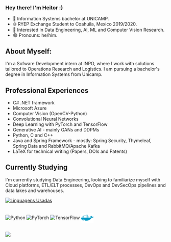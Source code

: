### Hey there! I'm Heitor :)

- 🔭 Information Systems bachelor at UNICAMP.
- 🌐 RYEP Exchange Student to Coahuila, Mexico 2019/2020.
- 🌱 Interested in Data Engineering, AI, ML and Computer Vision Research.
- 😄 Pronouns: he/him.

## About Myself:
I'm a Sofware Development intern at INPO, where I work with solutions tailored to Operations Research and Logistics. 
I am pursuing a bachelor's degree in Information Systems from Unicamp.

## Professional Experiences
<ul>
  <li>C# .NET framework</li>
  <li>Microsoft Azure</li>
  <li>Computer Vision (OpenCV-Python)</li>
  <li>Convolutional Neural Networks</li>
  <li>Deep Learning with PyTorch and TensorFlow</li>
  <li>Generative AI - mainly GANs and DDPMs</li>
  <li>Python, C and C++</li>
  <li>Java and Spring Framework - mostly: Spring Security, Thymeleaf, Spring Data and RabbitMQ/Apache Kafka</li> 
  <li>LaTeX for technical writing (Papers, DOIs and Patents)</li>
</ul>

## Currently Studying
I'm currently studying Data Engineering, looking to familiarize myself with Cloud platforms, ETL/ELT processes, DevOps and DevSecOps pipelines and data lakes and warehouses.

[![Linguagens Usadas](https://github-readme-stats-git-masterrstaa-rickstaa.vercel.app/api/top-langs/?username=heitornolla&hide=jupyter%20notebook&layout=compact&theme=radical)](https://github.com/heitornolla/github-readme-stats)
<div style="display: inline_block"><br>
<div>
  <img align="center" alt="Python" height="30" width="40" src="https://cdn.jsdelivr.net/gh/devicons/devicon@latest/icons/python/python-original.svg">
  <img align="center" alt="PyTorch" height="30" width="40" src="https://cdn.jsdelivr.net/gh/devicons/devicon@latest/icons/pytorch/pytorch-original.svg">
  <img align="center" alt="TensorFlow" height="30" width="40" src="https://cdn.jsdelivr.net/gh/devicons/devicon@latest/icons/tensorflow/tensorflow-original.svg">
  <img align="center" alt="Docker" height="30" width="40" src="https://github.com/devicons/devicon/blob/v2.16.0/icons/docker/docker-plain.svg">
</div>
  
  ##
 
<div>
  <a href="https://www.linkedin.com/in/heitor-nolla/" target="_blank"><img src="https://img.shields.io/badge/-LinkedIn-%230077B5?style=for-the-badge&logo=linkedin&logoColor=white" target="_blank"></a> 
  
</div>
